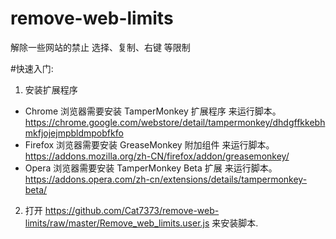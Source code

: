 # remove-web-limits
解除一些网站的禁止 选择、复制、右键 等限制

#快速入门:
1. 安装扩展程序
  * Chrome 浏览器需要安装 TamperMonkey 扩展程序 来运行脚本。  
    https://chrome.google.com/webstore/detail/tampermonkey/dhdgffkkebhmkfjojejmpbldmpobfkfo
  * Firefox 浏览器需要安装 GreaseMonkey 附加组件 来运行脚本。  
    https://addons.mozilla.org/zh-CN/firefox/addon/greasemonkey/
  * Opera 浏览器需要安装 TamperMonkey Beta 扩展 来运行脚本。  
    https://addons.opera.com/zh-cn/extensions/details/tampermonkey-beta/
2. 打开 https://github.com/Cat7373/remove-web-limits/raw/master/Remove_web_limits.user.js 来安装脚本.
